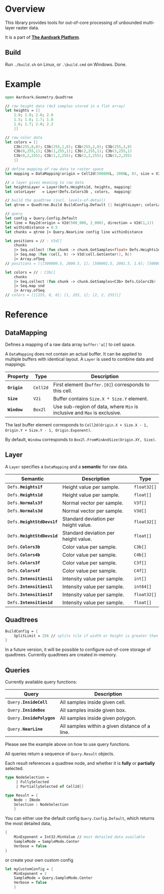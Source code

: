 # Overview
This library provides tools for out-of-core processing of unbounded multi-layer raster data.

It is a part of [**The Aardvark Platform**](https://aardvarkians.com/).

## Build

Run `./build.sh` on Linux, or `.\build.cmd` on Windows. Done.

# Example

```fsharp
open Aardvark.Geometry.Quadtree

// raw height data (4x3 samples stored in a flat array)
let heights = [| 
    1.0; 1.0; 2.0; 2.0
    1.5; 1.6; 1.7; 1.8
    1.6; 1.7; 2.0; 2.2
    |]

// raw color data
let colors = [| 
    C3b(255,0,0); C3b(255,1,0); C3b(255,2,0); C3b(255,3,0)
    C3b(0,255,1); C3b(1,255,1); C3b(2,255,1); C3b(3,255,1)
    C3b(0,2,255); C3b(1,2,255); C3b(2,2,255); C3b(3,2,255)
    |]

// define mapping of raw data to raster space
let mapping = DataMapping(origin = Cell2d(500000L, 2000L, 0), size = V2i(4, 3))

// a layer gives meaning to raw data
let heightsLayer = Layer(Defs.Heights1d, heights, mapping)
let colorLayer   = Layer(Defs.Colors3b , colors,  mapping)

// build the quadtree (incl. levels-of-detail)
let qtree = Quadtree.Build BuildConfig.Default [| heightsLayer; colorLayer |]

// query
let config = Query.Config.Default
let line = Ray2d(origin = V2d(500_000, 2_000), direction = V2d(1,1))
let withinDistance = 0.5
let chunks = qtree |> Query.NearLine config line withinDistance

let positions = // : V3d[]
    chunks 
    |> Seq.collect (fun chunk -> chunk.GetSamples<float> Defs.Heights1d)
    |> Seq.map (fun (cell, h) -> V3d(cell.GetCenter(), h))
    |> Array.ofSeq
// positions = [|[500000.5, 2000.5, 1]; [500001.5, 2001.5, 1.6]; [500002.5, 2002.5, 2]|]

let colors = // : C3b[]
    chunks
    |> Seq.collect (fun chunk -> chunk.GetSamples<C3b> Defs.Colors3b)
    |> Seq.map snd
    |> Array.ofSeq
// colors = [|[255, 0, 0]; [1, 255, 1]; [2, 2, 255]|]
```

# Reference

## DataMapping

Defines a mapping of a raw data array `buffer:'a[]` to cell space.

A `DataMapping` does not contain an actual buffer. It can be applied to multiple buffers with identical layout. A `Layer` is used to combine data and mappings.

Property     | Type        | Description
------------ | ----------- | -----------
**`Origin`** | `Cell2d`    | First element (`buffer.[0]`) corresponds to this cell.
**`Size`**   | `V2i`       | Buffer contains `Size.X * Size.Y` element.
**`Window`** | `Box2l`     | Use sub-region of data, where `Min` is inclusive and `Max` is exclusive.

The last buffer element corresponds to `Cell2d(Origin.X + Size.X - 1, Origin.Y + Size.Y - 1, Origin.Exponent)`.

By default, `Window` corresponds to `Box2l.FromMinAndSize(Origin.XY, Size)`.

## Layer

A `Layer` specifies a `DataMapping` and a **semantic** for raw data.

Semantic | Description | Type
-------- | ----------- | --------------
`Defs.`**`Heights1f`** | Height value per sample. | `float32[]` 
`Defs.`**`Heights1d`** | Height value per sample. | `float[]` 
`Defs.`**`Normals3f`** | Normal vector per sample. | `V3f[]`
`Defs.`**`Normals3d`** | Normal vector per sample. | `V3d[]`
`Defs.`**`HeightStdDevs1f`** | Standard deviation per height value. | `float32[]`
`Defs.`**`HeightStdDevs1d`** | Standard deviation per height value. | `float[]`
`Defs.`**`Colors3b`** | Color value per sample. | `C3b[]`
`Defs.`**`Colors4b`** | Color value per sample. | `C4b[]`
`Defs.`**`Colors3f`** | Color value per sample. | `C3f[]`
`Defs.`**`Colors4f`** | Color value per sample. | `C4f[]`
`Defs.`**`Intensities1i`** | Intensity value per sample. | `int[]`
`Defs.`**`Intensities1l`** | Intensity value per sample. | `int64[]`
`Defs.`**`Intensities1f`** | Intensity value per sample. | `float32[]`
`Defs.`**`Intensities1d`** | Intensity value per sample. | `float[]`

## Quadtrees

```fsharp
BuildConfig = {
    SplitLimit = 256 // splits tile if width or height is greater than 256
}
```

In a future version, it will be possible to configure out-of-core storage of quadtrees.
Currently quadtrees are created in-memory.

## Queries

Currently available query functions:

Query | Description
-------- | -----------
`Query.`**`InsideCell`** | All samples inside given cell.
`Query.`**`InsideBox`** | All samples inside given box.
`Query.`**`InsidePolygon`** | All samples inside given polygon.
`Query.`**`NearLine`** | All samples within a given distance of a line.

Please see the example above on how to use query functions. 

All queries return a sequence of `Query.Result` objects.

Each result references a quadtree node, and whether it is **fully** or **partially** selected.

```fsharp
type NodeSelection =
     | FullySelected
     | PartiallySelected of Cell2d[]

type Result = {
    Node : INode
    Selection : NodeSelection
    }
```




You can either use the default config `Query.Config.Default`, which returns the most detailed data,

```fsharp
{ 
    MinExponent = Int32.MinValue // most detailed data available
    SampleMode = SampleMode.Center
    Verbose = false
}
```

or create your own custom config


```fsharp
let myCustomConfig = { 
    MinExponent = 2
    SampleMode = Query.SampleMode.Center
    Verbose = false
    }
```